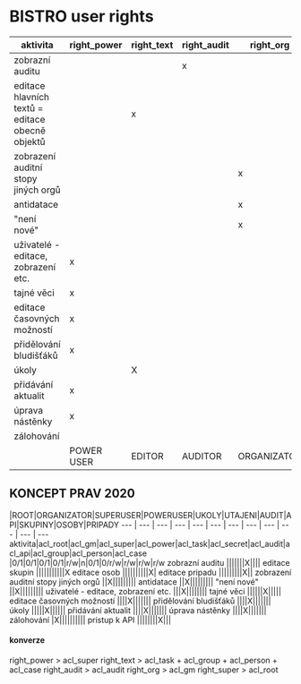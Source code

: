 # BISTRO user rights

aktivita | right_power | right_text | right_audit | right_org |right_super
--- | --- | --- | --- | --- | ---
zobrazní auditu                                 | | | x | |
editace hlavních textů = editace obecně objektů | | x | | |
zobrazení auditní stopy jiných orgů             | | | | x |
antidatace                                      | | | | x |
"není nové"                                     | | | | x |
uživatelé - editace, zobrazení etc.             | x | | | |
tajné věci                                      | x | | | |
editace časovných možností                      | x | | | |
přidělování bludišťáků                          | x | | | |
úkoly                                           | | X | | |
přidávání aktualit                              | x | | | |
úprava nástěnky                                 | x | | | |
zálohování                                      | | | | | | X
| | POWER USER | EDITOR | AUDITOR | ORGANIZATOR |

## KONCEPT PRAV 2020

|ROOT|ORGANIZATOR|SUPERUSER|POWERUSER|UKOLY|UTAJENI|AUDIT|API|SKUPINY|OSOBY|PRIPADY
--- | --- | --- | --- | --- | --- | --- | --- | --- | --- | --- | ---
aktivita|acl_root|acl_gm|acl_super|acl_power|acl_task|acl_secret|acl_audit|acl_api|acl_group|acl_person|acl_case
|0/1|0/1|0/1|0/1|r/w|n|0/1|0/r/w|r/w|r/w|r/w
zobrazní auditu                                 |||||||X||||
editace skupin                                  |||||||||||X
editace osob                                    ||||||||||X|
editace pripadu                                 |||||||||X||
zobrazení auditní stopy jiných orgů             ||X|||||||||
antidatace                                      ||X|||||||||
"není nové"                                     ||X|||||||||
uživatelé - editace, zobrazení etc.             |||X||||||||
tajné věci                                      ||||||X|||||
editace časovných možností                      ||||X|||||||
přidělování bludišťáků                          ||||X|||||||
úkoly                                           |||||X||||||
přidávání aktualit                              ||||X|||||||
úprava nástěnky                                 ||||X|||||||
zálohování                                      |X|||||||||| 
pristup k API                                   ||||||||X||| 


#### konverze
right_power > acl_super
right_text > acl_task + acl_group + acl_person + acl_case
right_audit > acl_audit
right_org > acl_gm
right_super > acl_root